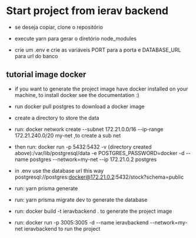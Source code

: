 # Start project from ierav backend

- se deseja copiar, clone o repositório

- execute yarn para gerar o diretório node_modules

- crie um .env e crie as variáveis PORT para a porta e DATABASE_URL para url do banco

## tutorial image docker

- if you want to generate the project image have docker installed on your machine, to install docker see the documentation :)

- run docker pull postgres to download a docker image

- create a directory to store the data

- run: docker network create --subnet 172.21.0.0/16 --ip-range 172.21.240.0/20 my-net ,to create a sub net

- then run: docker run -p 5432:5432 -v (directory created above):/var/lib/postgresql/data -e POSTGRES_PASSWORD=docker -d --name postgres --network=my-net --ip 172.21.0.2 postgres

- in .env use the database url this way postgresql://postgres:docker@172.21.0.2:5432/stock?schema=public

- run: yarn prisma generate

- run: yarn prisma migrate dev to generate the database

- run: docker build -t ieravbackend . to generate the project image

- run: docker run -p 3005:3005 -d --name ieravbackend --network=my-net ieravbackend to run the project
